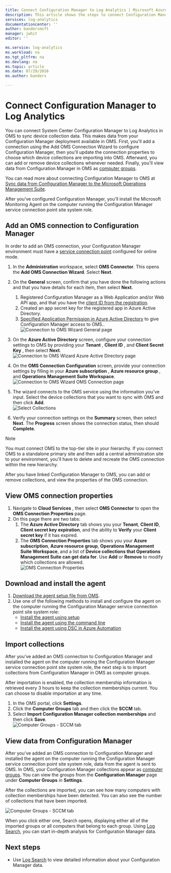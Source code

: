```yaml
---
title: Connect Configuration Manager to Log Analytics | Microsoft Azure
description: This article shows the steps to connect Configuration Manager to Log Analytics and start analyzing data.
services: log-analytics
documentationcenter: ''
author: bandersmsft
manager: jwhit
editor: ''

ms.service: log-analytics
ms.workload: na
ms.tgt_pltfrm: na
ms.devlang: na
ms.topic: article
ms.date: 07/29/2016
ms.author: banders

---
```

# Connect Configuration Manager to Log Analytics
You can connect System Center Configuration Manager to Log Analytics in OMS to sync device collection data. This makes data from your Configuration Manager deployment available in OMS. First, you'll add a connection using the Add OMS Connection Wizard to configure Configuration Manager, then you'll update the connection properties to choose which device collections are importing into OMS. Afterward, you can add or remove device collections whenever needed. Finally, you'll view data from Configuration Manager in OMS as [computer groups](log-analytics-computer-groups.md).

You can read more about connecting Configuration Manager to OMS at [Sync data from Configuration Manager to the Microsoft Operations Management Suite](https://technet.microsoft.com/library/mt757374.aspx).

After you've configured Configuration Manager, you'll install the Microsoft Monitoring Agent on the computer running the Configuration Manager service connection point site system role.

## Add an OMS connection to Configuration Manager
In order to add an OMS connection, your Configuration Manager environment must have a [service connection point](https://technet.microsoft.com/library/mt627781.aspx) configured for online mode.

1. In the **Administration** workspace, select **OMS Connector**. This opens the **Add OMS Connection Wizard**. Select **Next**.
2. On the **General** screen, confirm that you have done the following actions and that you have details for each item, then select **Next**.
   
   1. Registered Configuration Manager as a Web Application and/or Web API app, and that you have the [client ID from the registration](../active-directory/active-directory-integrating-applications.md).
   2. Created an app secret key for the registered app in Azure Active Directory.
   3. [Specified Application Permission in Azure Active Directory](https://msdn.microsoft.com/office/office365/howto/add-common-consent-manually) to give Configuration Manager access to OMS..  
      ![Connection to OMS Wizard General page](./media/log-analytics-sccm/sccm-console-general01.png)
3. On the **Azure Active Directory** screen, configure your connection settings to OMS by providing your **Tenant** , **Client ID** , and **Client Secret Key** , then select **Next**.  
   ![Connection to OMS Wizard Azure Active Directory page](./media/log-analytics-sccm/sccm-wizard-tenant-filled03.png)
4. On the **OMS Connection Configuration** screen, provide your connection settings by filling in your **Azure subscription** , **Azure resource group** , and **Operations Management Suite Workspace**.  
   ![Connection to OMS Wizard OMS Connection page](./media/log-analytics-sccm/sccm-wizard-configure04.png)
5. The wizard connects to the OMS service using the information you've input. Select the device collections that you want to sync with OMS and then click **Add**.  
   ![Select Collections](./media/log-analytics-sccm/sccm-wizard-add-collections05.png)
6. Verify your connection settings on the **Summary** screen, then select **Next**. The **Progress** screen shows the connection status, then should **Complete**.

> [!NOTE]
> You must connect OMS to the top-tier site in your hierarchy. If you connect OMS to a standalone primary site and then add a central administration site to your environment, you'll have to delete and recreate the OMS connection within the new hierarchy.
> 
> 

After you have linked Configuration Manager to OMS, you can add or remove collections, and view the properties of the OMS connection.

## View OMS connection properties
1. Navigate to **Cloud Services** , then select **OMS Connector** to open the **OMS Connection Properties** page.
2. On this page there are two tabs:
   1. The **Azure Active Directory** tab shows you your **Tenant**, **Client ID**, **Client secret key expiration**, and the ability to **Verify** your **Client secret key** if it has expired.
   2. The **OMS Connection Properties** tab shows you your **Azure subscription**, **Azure resource group**, **Operations Management Suite Workspace**, and a list of **Device collections that Operations Management Suite can get data for**. Use **Add** or **Remove** to modify which collections are allowed.  
      ![OMS Connection Properties](./media/log-analytics-sccm/sccm-properties09.png)

## Download and install the agent
1. [Download the agent setup file from OMS](log-analytics-windows-agents.md#download-the-agent-setup-file-from-oms).
2. Use one of the following methods to install and configure the agent on the computer running the Configuration Manager service connection point site system role:
   * [Install the agent using setup](log-analytics-windows-agents.md#install-the-agent-using-setup)
   * [Install the agent using the command line](log-analytics-windows-agents.md#install-the-agent-using-the-command-line)
   * [Install the agent using DSC in Azure Automation](log-analytics-windows-agents.md#install-the-agent-using-dsc-in-azure-automation)

## Import collections
After you've added an OMS connection to Configuration Manager and installed the agent on the computer running the Configuration Manager service connection point site system role, the next step is to import collections from Configuration Manager in OMS as computer groups.

After importation is enabled, the collection membership information is retrieved every 3 hours to keep the collection memberships current. You can choose to disable importation at any time.

1. In the OMS portal, click **Settings**.
2. Click the **Computer Groups** tab and then click the **SCCM** tab.
3. Select **Import Configuration Manager collection memberships** and then click **Save**.  
   ![Computer Groups - SCCM tab](./media/log-analytics-sccm/sccm-computer-groups01.png)

## View data from Configuration Manager
After you've added an OMS connection to Configuration Manager and installed the agent on the computer running the Configuration Manager service connection point site system role, data from the agent is sent to OMS. In OMS, your Configuration Manager collections appear as [computer groups](log-analytics-computer-groups.md). You can view the groups from the **Configuration Manager** page under **Computer Groups** in **Settings**.

After the collections are imported, you can see how many computers with collection memberships have been detected. You can also see the number of collections that have been imported.

![Computer Groups - SCCM tab](./media/log-analytics-sccm/sccm-computer-groups02.png)

When you click either one, Search opens, displaying either all of the imported groups or all computers that belong to each group. Using [Log Search](log-analytics-log-searches.md), you can start in-depth analysis for Configuration Manager data.

## Next steps
* Use [Log Search](log-analytics-log-searches.md) to view detailed information about your Configuration Manager data.

